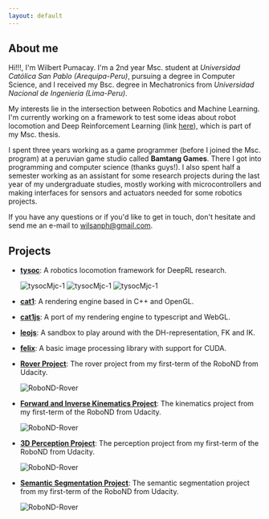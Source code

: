 ```yaml
---
layout: default
---
```


[//]: # (Image References)

[gif-tysocMjc-1]: {{site.baseurl}}/assets/images/gif_projects_tysocMjc_1.gif
[gif-tysocMjc-2]: {{site.baseurl}}/assets/images/gif_projects_tysocMjc_2.gif
[gif-tysocMjc-3]: {{site.baseurl}}/assets/images/gif_projects_tysocMjc_3.gif

## About me

Hi!!!, I'm Wilbert Pumacay. I'm a 2nd year Msc. student at _Universidad Católica San Pablo
(Arequipa-Peru)_, pursuing a degree in Computer Science, and I received my
Bsc. degree in Mechatronics from _Universidad Nacional de Ingenieria (Lima-Peru)_. 

My interests lie in the intersection between Robotics and Machine Learning. I'm currently
working on a framework to test some ideas about robot locomotion and Deep Reinforcement
Learning (link [here](https://github.com/wpumacay/tysocMjc)), which is part of my Msc. thesis.

I spent three years working as a game programmer (before I joined the Msc. program)
at a peruvian game studio called **Bamtang Games**. There I got into programming and
computer science (thanks guys!). I also spent half a semester working as an assistant
for some research projects during the last year of my undergraduate studies, mostly
working with microcontrollers and making interfaces for sensors and actuators needed
for some robotics projects.

If you have any questions or if you'd like to get in touch, don't hesitate and send
me an e-mail to wilsanph@gmail.com.

## Projects

*   [**tysoc**](https://github.com/wpumacay/tysocMjc): A robotics locomotion framework for DeepRL research.

    ![tysocMjc-1][gif-tysocMjc-1] ![tysocMjc-1][gif-tysocMjc-2] ![tysocMjc-1][gif-tysocMjc-3]

*   [**cat1**](https://github.com/wpumacay/cat1): A rendering engine based in C++ and OpenGL.

*   [**cat1js**](https://github.com/wpumacay/cat1js): A port of my rendering engine to typescript and WebGL.

*   [**leojs**](https://github.com/wpumacay/leoJS): A sandbox to play around with the DH-representation, FK and IK.

*   [**felix**](https://github.com/wpumacay/cs_computer_vision): A basic image processing library with support for CUDA.

*   [**Rover Project**](https://github.com/wpumacay/RoboND-Rover-Project): The rover project from my first-term of the RoboND from Udacity.
    
    ![RoboND-Rover]({{site.baseurl}}/assets/images/gif_projects_robond_rover.gif)

*   [**Forward and Inverse Kinematics Project**](https://github.com/wpumacay/RoboND-Kinematics-Project/blob/master/REPORT.md): The kinematics project from my first-term of the RoboND from Udacity.

    ![RoboND-Rover]({{site.baseurl}}/assets/images/gif_projects_robond_kinematics.gif)

*   [**3D Perception Project**](https://github.com/wpumacay/RoboND-Perception-Project/blob/master/REPORT.md): The perception project from my first-term of the RoboND from Udacity.

    ![RoboND-Rover]({{site.baseurl}}/assets/images/gif_projects_robond_3d_perception.gif)

*   [**Semantic Segmentation Project**](https://github.com/wpumacay/RoboND-DeepLearning-Project/blob/master/REPORT.md): The semantic segmentation project from my first-term of the RoboND from Udacity.

    ![RoboND-Rover]({{site.baseurl}}/assets/images/gif_projects_robond_follow_me.gif)

